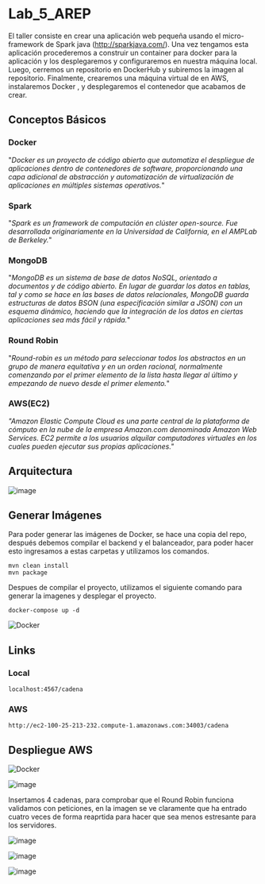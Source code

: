 # Lab_5_AREP

El taller consiste en crear una aplicación web pequeña usando el micro-framework de Spark java (http://sparkjava.com/). Una vez tengamos esta aplicación procederemos a construir un container para docker para la aplicación y los desplegaremos y configuraremos en nuestra máquina local. Luego, cerremos un repositorio en DockerHub y subiremos la imagen al repositorio. Finalmente, crearemos una máquina virtual de en AWS, instalaremos Docker , y desplegaremos el contenedor que acabamos de crear.

## Conceptos Básicos


### Docker


"*Docker es un proyecto de código abierto que automatiza el despliegue de aplicaciones dentro de contenedores de software, proporcionando una capa adicional de abstracción y automatización de virtualización de aplicaciones en múltiples sistemas operativos.*"


### Spark


"*Spark es un framework de computación en clúster open-source. Fue desarrollada originariamente en la Universidad de California, en el AMPLab de Berkeley.*"


### MongoDB
"*MongoDB es un sistema de base de datos NoSQL, orientado a documentos y de código abierto. En lugar de guardar los datos en tablas, tal y como se hace en las bases de datos relacionales, MongoDB guarda estructuras de datos BSON (una especificación similar a JSON) con un esquema dinámico, haciendo que la integración de los datos en ciertas aplicaciones sea más fácil y rápida.*"


### Round Robin
"*Round-robin es un método para seleccionar todos los abstractos en un grupo de manera equitativa y en un orden racional, normalmente comenzando por el primer elemento de la lista hasta llegar al último y empezando de nuevo desde el primer elemento.*"


### AWS(EC2)
*"Amazon Elastic Compute Cloud es una parte central de la plataforma de cómputo en la nube de la empresa Amazon.com denominada Amazon Web Services. EC2 permite a los usuarios alquilar computadores virtuales en los cuales pueden ejecutar sus propias aplicaciones."*

## Arquitectura

![image](https://user-images.githubusercontent.com/90571387/224220769-71a51a73-a8cd-41d4-91d2-0e48baf53dac.png)

## Generar Imágenes


Para poder generar las imágenes de Docker, se hace una copia del repo, después debemos compilar el backend y el balanceador, para poder hacer esto ingresamos a estas carpetas y utilizamos los comandos.
```
mvn clean install
mvn package
```
Despues de compilar el proyecto, utilizamos el siguiente comando para generar la imagenes y desplegar el proyecto.
```
docker-compose up -d
```
![Docker](https://user-images.githubusercontent.com/90571387/224221288-6ffa9e0c-9ee7-4ce0-9b89-7d3c577eeb44.jpg)


## Links
### Local
```
localhost:4567/cadena
```
### AWS
```
http://ec2-100-25-213-232.compute-1.amazonaws.com:34003/cadena
```

## Despliegue AWS 

![Docker](https://user-images.githubusercontent.com/90571387/224221096-da3d9329-063a-4d6d-bb65-9da6126b13bc.jpg)

![image](https://user-images.githubusercontent.com/90571387/224221446-c7ef2abd-ef45-48e8-894f-ac15fd320de9.png)

Insertamos 4 cadenas, para comprobar que el Round Robin funciona validamos con peticiones, en la imagen se ve claramente que ha entrado cuatro veces de forma reaprtida para hacer que sea menos estresante para los servidores.

![image](https://user-images.githubusercontent.com/90571387/224223248-5fbc22a3-bf04-463d-a913-bf327c6a8803.png)

![image](https://user-images.githubusercontent.com/90571387/224223470-eb65b52d-b69a-486b-89b4-eef92aa02aed.png)

![image](https://user-images.githubusercontent.com/90571387/224223508-8d830629-6718-4f20-b521-926a70f03b2b.png)


